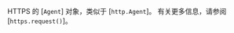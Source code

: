 <!-- YAML
added: v0.4.5
-->

HTTPS 的 [`Agent`] 对象，类似于 [`http.Agent`]。 
有关更多信息，请参阅 [`https.request()`]。

